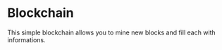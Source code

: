# Blockchain

This simple blockchain allows you to mine new blocks and fill each with informations.

